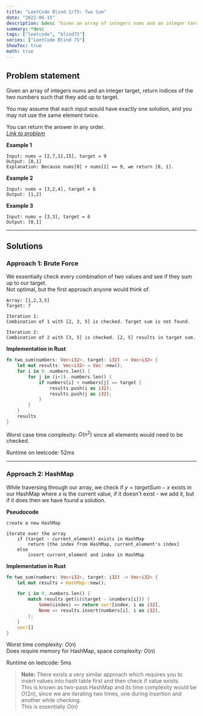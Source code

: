 ```yaml
---
title: "LeetCode Blind 1/75: Two Sum"
date: "2022-06-15"
description: &desc "Given an array of integers nums and an integer target , return indices of the two numbers such that they add up to target."
summary: *desc
tags: ["leetcode", "blind75"]
series: ["LeetCode Blind 75"]
ShowToc: true
math: true
---
```


## Problem statement
Given an array of integers nums and an integer target, return indices of the two numbers such that they add up to target.  

You may assume that each input would have exactly one solution, and you may not use the same element twice.  

You can return the answer in any order.  
[*Link to problem*](https://leetcode.com/problems/two-sum/)

**Example 1**
```
Input: nums = [2,7,11,15], target = 9
Output: [0,1]
Explanation: Because nums[0] + nums[1] == 9, we return [0, 1].
```

**Example 2**
```
Input: nums = [3,2,4], target = 6
Output: [1,2]
```

**Example 3**
```
Input: nums = [3,3], target = 6
Output: [0,1]
```

---

## Solutions
### Approach 1: Brute Force
We essentially check every combination of two values and see if they sum up to our target.  
Not optimal, but the first approach anyone would think of.
```
Array: [1,2,3,5]
Target: 7

Iteration 1:
Combination of 1 with [2, 3, 5] is checked. Target sum is not found.

Iteration 2:
Combination of 2 with [3, 5] is checked. [2, 5] results in target sum.
```


**Implementation in Rust**
```rs
fn two_sum(numbers: Vec<i32>, target: i32) -> Vec<i32> {
    let mut results: Vec<i32> = Vec::new();
    for i in 0..numbers.len() {
        for j in (i+1)..numbers.len() {
            if numbers[i] + numbers[j] == target {
                results.push(i as i32);
                results.push(j as i32);
            }
        }
    }
    results
}
``` 

Worst case time complexity: $O(n^2)$ since all elements would need to be checked.  

Runtime on leetcode: $52$ms

---

### Approach 2: HashMap
While traversing through our array, we check if $y = targetSum - x$ exists in our HashMap where $x$ is the current value, if it doesn't exist - we add it, but if it does then we have found a solution.

**Pseudocode**
```ansi
create a new HashMap

iterate over the array
    if (target - current_element) exists in HashMap
        return [the index from HashMap, current_element's index]
    else
        insert current_element and index in HashMap
```



**Implementation in Rust**
```rs
fn two_sum(numbers: Vec<i32>, target: i32) -> Vec<i32> {
    let mut results = HashMap::new();

    for i in 0..numbers.len() {
        match results.get(&(&target - &numbers[i])) {
            Some(&index) => return vec![index, i as i32],
            None => results.insert(numbers[i], i as i32),
        };
    }
    vec![]
}
```

Worst time complexity: $O(n)$  
Does require memory for HashMap, space complexity: $O(n)$

Runtime on leetcode: $5$ms

>**Note:** There exists a very similar approach which requires you to insert values into hash table first and then check if value exists.  
This is known as two-pass HashMap and its time complexity would be $O(2n)$, since we are iterating two times, one during insertion and another while checking.  
This is essentially $O(n)$